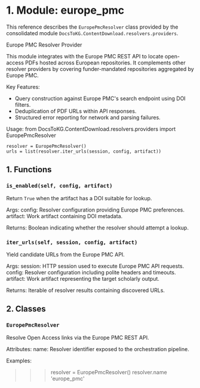 # 1. Module: europe_pmc

This reference describes the ``EuropePmcResolver`` class provided by the consolidated module ``DocsToKG.ContentDownload.resolvers.providers``.

Europe PMC Resolver Provider

This module integrates with the Europe PMC REST API to locate open-access PDFs
hosted across European repositories. It complements other resolver providers by
covering funder-mandated repositories aggregated by Europe PMC.

Key Features:
- Query construction against Europe PMC's search endpoint using DOI filters.
- Deduplication of PDF URLs within API responses.
- Structured error reporting for network and parsing failures.

Usage:
    from DocsToKG.ContentDownload.resolvers.providers import EuropePmcResolver

    resolver = EuropePmcResolver()
    urls = list(resolver.iter_urls(session, config, artifact))

## 1. Functions

### `is_enabled(self, config, artifact)`

Return ``True`` when the artifact has a DOI suitable for lookup.

Args:
config: Resolver configuration providing Europe PMC preferences.
artifact: Work artifact containing DOI metadata.

Returns:
Boolean indicating whether the resolver should attempt a lookup.

### `iter_urls(self, session, config, artifact)`

Yield candidate URLs from the Europe PMC API.

Args:
session: HTTP session used to execute Europe PMC API requests.
config: Resolver configuration including polite headers and timeouts.
artifact: Work artifact representing the target scholarly output.

Returns:
Iterable of resolver results containing discovered URLs.

## 2. Classes

### `EuropePmcResolver`

Resolve Open Access links via the Europe PMC REST API.

Attributes:
name: Resolver identifier exposed to the orchestration pipeline.

Examples:
>>> resolver = EuropePmcResolver()
>>> resolver.name
'europe_pmc'
